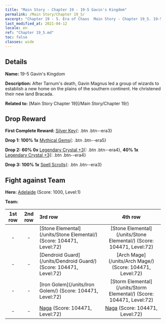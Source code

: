```yaml
---
title: "Main Story - Chapter 19 - 19-5 Gavin's Kingdom"
permalink: /Main Story/Chapter 19_5/
excerpt: "Chapter 19 - 5. Era of Chaos  Main Story - Chapter 19_5. 19-5 Gavin's Kingdom"
last_modified_at: 2021-04-12
locale: en
ref: "Chapter 19_5.md"
toc: false
classes: wide
---
```


## Details

 **Name:** 19-5 Gavin's Kingdom

 **Description:** After Tarnum's death, Gavin Magnus led a group of wizards to establish a new home on the plains of the southern continent. He christened their new land Bracada.

 **Related to:** [Main Story Chapter 19](/Main Story/Chapter 19/)

## Drop Reward

 **First Complete Reward:** [Silver Key](/Items/con_693/){: .btn .btn--era3}

 **Drop 1:** **100% 1x** [Mythical Gems](/Items/mat_65/){: .btn .btn--era5}

 **Drop 2:** **60% 0x** [Legendary Crystal +3](/Items/mat_59/){: .btn .btn--era4}, **40% 1x** [Legendary Crystal +3](/Items/mat_59/){: .btn .btn--era4}

 **Drop 3:** **100% 1x** [Spell Scrolls](/Items/con_694/){: .btn .btn--era3}


## Fight against Team
 **Hero:** [Adelaide](/heroes/Adelaide/) (Score: 1000, Level:1)

 **Team:**


  | 1st row | 2nd row | 3rd row | 4th row |
  |:----:|:----:|:----|:----:|
  | - | - | [Stone Elemental](/units/Stone Elemental/) (Score: 104471, Level:72)  | [Stone Elemental](/units/Stone Elemental/) (Score: 104471, Level:72)  |
  | - | - | [Dendroid Guard](/units/Dendroid Guard/) (Score: 104471, Level:72)  | [Arch Mage](/units/Arch Mage/) (Score: 104471, Level:72)  |
  | - | - | [Iron Golem](/units/Iron Golem/) (Score: 104471, Level:72)  | [Storm Elemental](/units/Storm Elemental/) (Score: 104471, Level:72)  |
  | - | - | [Naga](/units/Naga/) (Score: 104471, Level:72)  | [Naga](/units/Naga/) (Score: 104471, Level:72)  |


